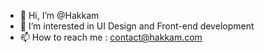 - 👋 Hi, I’m @Hakkam
- 👀 I’m interested in UI Design and Front-end development
- 📫 How to reach me : contact@hakkam.com

<!---
Hakkam/Hakkam is a ✨ special ✨ repository because its `README.md` (this file) appears on your GitHub profile.
You can click the Preview link to take a look at your changes.
--->
